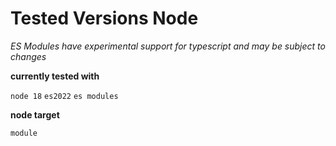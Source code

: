 # Tested Versions Node

*ES Modules have experimental support for typescript and may be subject to changes*

**currently tested with**

`node 18`
`es2022`
`es modules`

**node target**

`module`